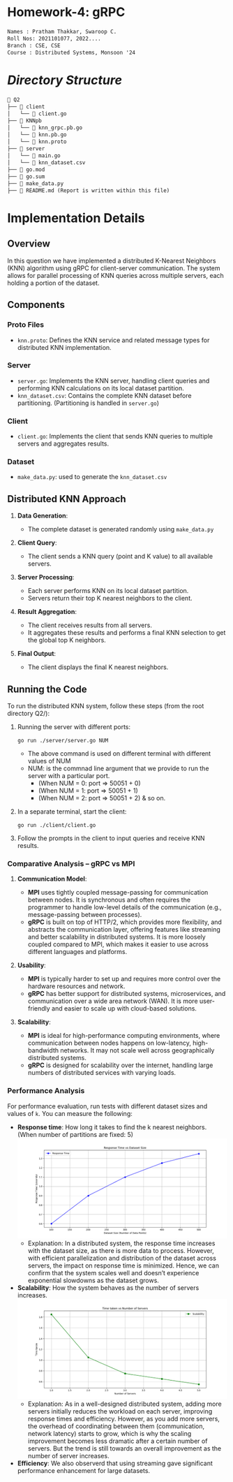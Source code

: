 # Homework-4: gRPC

```
Names : Pratham Thakkar, Swaroop C.
Roll Nos: 2021101077, 2022....
Branch : CSE, CSE
Course : Distributed Systems, Monsoon '24
```

# **_Directory Structure_**

```
📁 Q2
├── 📁 client
│   └── 📄 client.go
├── 📁 KNNpb
│   └── 📄 knn_grpc.pb.go
│   └── 📄 knn.pb.go
│   └── 📄 knn.proto
├── 📁 server
│   └── 📄 main.go
│   └── 📄 knn_dataset.csv
├── 📄 go.mod
├── 📄 go.sum
├── 📄 make_data.py
├── 📄 README.md (Report is written within this file)
```

# Implementation Details

## Overview
In this question we have implemented a distributed K-Nearest Neighbors (KNN) algorithm using gRPC for client-server communication. The system allows for parallel processing of KNN queries across multiple servers, each holding a portion of the dataset.

## Components

### Proto Files
- `knn.proto`: Defines the KNN service and related message types for distributed KNN implementation.

### Server
- `server.go`: Implements the KNN server, handling client queries and performing KNN calculations on its local dataset partition.
- `knn_dataset.csv`: Contains the complete KNN dataset before partitioning. (Partitioning is handled in `server.go`)

### Client
- `client.go`: Implements the client that sends KNN queries to multiple servers and aggregates results.

### Dataset
- `make_data.py`: used to generate the `knn_dataset.csv`


## Distributed KNN Approach

1. **Data Generation**: 
   - The complete dataset is generated randomly using `make_data.py`

2. **Client Query**:
   - The client sends a KNN query (point and K value) to all available servers.

3. **Server Processing**:
   - Each server performs KNN on its local dataset partition.
   - Servers return their top K nearest neighbors to the client.

4. **Result Aggregation**:
   - The client receives results from all servers.
   - It aggregates these results and performs a final KNN selection to get the global top K neighbors.

5. **Final Output**:
   - The client displays the final K nearest neighbors.

## Running the Code

To run the distributed KNN system, follow these steps (from the root directory Q2/):

1. Running the server with different ports:
   ```
   go run ./server/server.go NUM
   ```
   - The above command is used on different terminal with different values of NUM
   - NUM: is the commnad line argument that we provide to run the server with a particular port.
      - (When NUM = 0: port => 50051 + 0)
      - (When NUM = 1: port => 50051 + 1)
      - (When NUM = 2: port => 50051 + 2) & so on.

3. In a separate terminal, start the client:
   ```
   go run ./client/client.go
   ```

4. Follow the prompts in the client to input queries and receive KNN results.


### Comparative Analysis – gRPC vs MPI

1. **Communication Model**:
   - **MPI** uses tightly coupled message-passing for communication between nodes. It is synchronous and often requires the programmer to handle low-level details of the communication (e.g., message-passing between processes).
   - **gRPC** is built on top of HTTP/2, which provides more flexibility, and abstracts the communication layer, offering features like streaming and better scalability in distributed systems. It is more loosely coupled compared to MPI, which makes it easier to use across different languages and platforms.

2. **Usability**:
   - **MPI** is typically harder to set up and requires more control over the hardware resources and network.
   - **gRPC** has better support for distributed systems, microservices, and communication over a wide area network (WAN). It is more user-friendly and easier to scale up with cloud-based solutions.

3. **Scalability**:
   - **MPI** is ideal for high-performance computing environments, where communication between nodes happens on low-latency, high-bandwidth networks. It may not scale well across geographically distributed systems.
   - **gRPC** is designed for scalability over the internet, handling large numbers of distributed services with varying loads.

### Performance Analysis 

For performance evaluation, run tests with different dataset sizes and values of `k`. You can measure the following:

- **Response time**: How long it takes to find the k nearest neighbors. (When number of partitions are fixed: 5)
![Response Time vs Dataset Size](Response_Time_vs_Dataset_Size.png)
   - Explanation: In a distributed system, the response time increases with the dataset size, as there is more data to process. However, with efficient parallelization and distribution of the dataset across servers, the impact on response time is minimized. Hence, we can confirm that the system scales well and doesn’t experience exponential slowdowns as the dataset grows.
- **Scalability**: How the system behaves as the number of servers increases.
![Time vs Number of servers](Time_vs_Number_of_servers.png)
   - Explanation:  As in a well-designed distributed system, adding more servers initially reduces the workload on each server, improving response times and efficiency. However, as you add more servers, the overhead of coordinating between them (communication, network latency) starts to grow, which is why the scaling improvement becomes less dramatic after a certain number of servers. But the trend is still towards an overall improvement as the number of server increases.
- **Efficiency**: We also observerd that using streaming gave significant performance enhancement for large datasets.